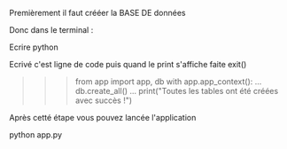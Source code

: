 Premièrement il faut crééer la BASE DE données

Donc dans le terminal : 

Ecrire python

Ecrivé c'est ligne de code puis quand le print s'affiche faite exit()
   >>> from app import app, db
   >>> with app.app_context():
   ...     db.create_all()
   ...     print("Toutes les tables ont été créées avec succès !")

Après cetté étape vous pouvez lancée l'application

python app.py
